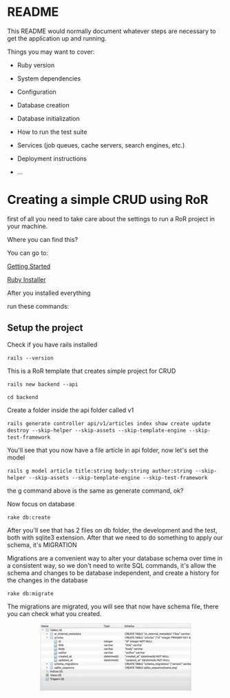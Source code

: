 # README

This README would normally document whatever steps are necessary to get the
application up and running.

Things you may want to cover:

* Ruby version

* System dependencies

* Configuration

* Database creation

* Database initialization

* How to run the test suite

* Services (job queues, cache servers, search engines, etc.)

* Deployment instructions

* ...


# Creating a simple CRUD using RoR

first of all you need to take care about the settings to run a RoR project in your machine. 

Where you can find this?

You can go to: 

[Getting Started](https://guides.rubyonrails.org/v5.0/getting_started.html)

[Ruby Installer](https://rubyinstaller.org/downloads/)


After you installed everything

run these commands:

## Setup the project

Check if you have rails installed
```
rails --version
```

This is a RoR template that creates simple project for CRUD
```
rails new backend --api
```


```
cd backend
```

Create a folder inside the api folder called v1
```
rails generate controller api/v1/articles index show create update destroy --skip-helper --skip-assets --skip-template-engine --skip-test-framework
```

You'll see that you now have a file article in api folder, now let's set the model
```
rails g model article title:string body:string author:string --skip-helper --skip-assets --skip-template-engine --skip-test-framework
```

the g command above is the same as generate command, ok? 


Now focus on database
```
rake db:create
```

After you'll see that has 2 files on db folder, the development and the test, both with sqlite3 extension. After that we need to do something to apply our schema, it's MIGRATION

Migrations are a convenient way to alter your database schema over time in a consistent way, so we don't need to write SQL commands, it's allow the schema and changes to be database independent, and create a history for the changes in the database
```
rake db:migrate
```

The migrations are migrated, you will see that now have schema file, there you can check what you created.

<p align="center">
  <img src="read-images/table.png" width="350" alt="Table Image">
</p>
